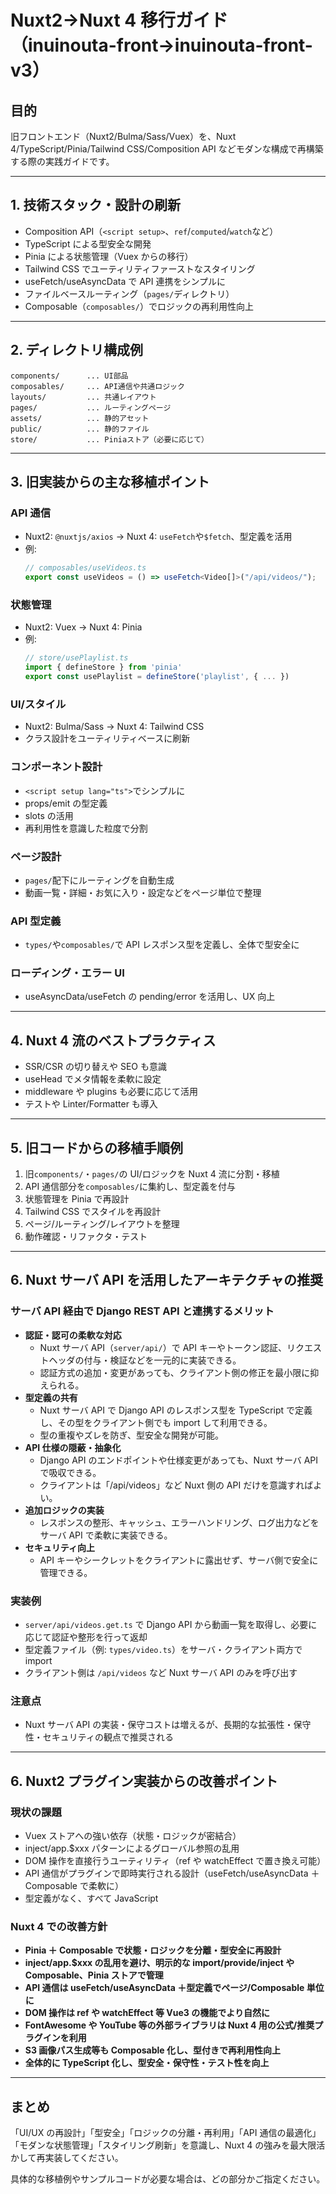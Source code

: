 # Nuxt2→Nuxt 4 移行ガイド（inuinouta-front→inuinouta-front-v3）

## 目的

旧フロントエンド（Nuxt2/Bulma/Sass/Vuex）を、Nuxt 4/TypeScript/Pinia/Tailwind CSS/Composition API などモダンな構成で再構築する際の実践ガイドです。

---

## 1. 技術スタック・設計の刷新

- Composition API（`<script setup>`、`ref`/`computed`/`watch`など）
- TypeScript による型安全な開発
- Pinia による状態管理（Vuex からの移行）
- Tailwind CSS でユーティリティファーストなスタイリング
- useFetch/useAsyncData で API 連携をシンプルに
- ファイルベースルーティング（`pages/`ディレクトリ）
- Composable（`composables/`）でロジックの再利用性向上

---

## 2. ディレクトリ構成例

```
components/      ... UI部品
composables/     ... API通信や共通ロジック
layouts/         ... 共通レイアウト
pages/           ... ルーティングページ
assets/          ... 静的アセット
public/          ... 静的ファイル
store/           ... Piniaストア（必要に応じて）
```

---

## 3. 旧実装からの主な移植ポイント

### API 通信

- Nuxt2: `@nuxtjs/axios` → Nuxt 4: `useFetch`や`$fetch`、型定義を活用
- 例:
  ```ts
  // composables/useVideos.ts
  export const useVideos = () => useFetch<Video[]>("/api/videos/");
  ```

### 状態管理

- Nuxt2: Vuex → Nuxt 4: Pinia
- 例:
  ```ts
  // store/usePlaylist.ts
  import { defineStore } from 'pinia'
  export const usePlaylist = defineStore('playlist', { ... })
  ```

### UI/スタイル

- Nuxt2: Bulma/Sass → Nuxt 4: Tailwind CSS
- クラス設計をユーティリティベースに刷新

### コンポーネント設計

- `<script setup lang="ts">`でシンプルに
- props/emit の型定義
- slots の活用
- 再利用性を意識した粒度で分割

### ページ設計

- `pages/`配下にルーティングを自動生成
- 動画一覧・詳細・お気に入り・設定などをページ単位で整理

### API 型定義

- `types/`や`composables/`で API レスポンス型を定義し、全体で型安全に

### ローディング・エラー UI

- useAsyncData/useFetch の pending/error を活用し、UX 向上

---

## 4. Nuxt 4 流のベストプラクティス

- SSR/CSR の切り替えや SEO も意識
- useHead でメタ情報を柔軟に設定
- middleware や plugins も必要に応じて活用
- テストや Linter/Formatter も導入

---

## 5. 旧コードからの移植手順例

1. 旧`components/`・`pages/`の UI/ロジックを Nuxt 4 流に分割・移植
2. API 通信部分を`composables/`に集約し、型定義を付与
3. 状態管理を Pinia で再設計
4. Tailwind CSS でスタイルを再設計
5. ページ/ルーティング/レイアウトを整理
6. 動作確認・リファクタ・テスト

---

## 6. Nuxt サーバ API を活用したアーキテクチャの推奨

### サーバ API 経由で Django REST API と連携するメリット

- **認証・認可の柔軟な対応**
  - Nuxt サーバ API（`server/api/`）で API キーやトークン認証、リクエストヘッダの付与・検証などを一元的に実装できる。
  - 認証方式の追加・変更があっても、クライアント側の修正を最小限に抑えられる。
- **型定義の共有**
  - Nuxt サーバ API で Django API のレスポンス型を TypeScript で定義し、その型をクライアント側でも import して利用できる。
  - 型の重複やズレを防ぎ、型安全な開発が可能。
- **API 仕様の隠蔽・抽象化**
  - Django API のエンドポイントや仕様変更があっても、Nuxt サーバ API で吸収できる。
  - クライアントは「/api/videos」など Nuxt 側の API だけを意識すればよい。
- **追加ロジックの実装**
  - レスポンスの整形、キャッシュ、エラーハンドリング、ログ出力などをサーバ API で柔軟に実装できる。
- **セキュリティ向上**
  - API キーやシークレットをクライアントに露出せず、サーバ側で安全に管理できる。

### 実装例

- `server/api/videos.get.ts` で Django API から動画一覧を取得し、必要に応じて認証や整形を行って返却
- 型定義ファイル（例: `types/video.ts`）をサーバ・クライアント両方で import
- クライアント側は `/api/videos` など Nuxt サーバ API のみを呼び出す

### 注意点

- Nuxt サーバ API の実装・保守コストは増えるが、長期的な拡張性・保守性・セキュリティの観点で推奨される

---

## 6. Nuxt2 プラグイン実装からの改善ポイント

### 現状の課題

- Vuex ストアへの強い依存（状態・ロジックが密結合）
- inject/app.$xxx パターンによるグローバル参照の乱用
- DOM 操作を直接行うユーティリティ（ref や watchEffect で置き換え可能）
- API 通信がプラグインで即時実行される設計（useFetch/useAsyncData ＋ Composable で柔軟に）
- 型定義がなく、すべて JavaScript

### Nuxt 4 での改善方針

- **Pinia ＋ Composable で状態・ロジックを分離・型安全に再設計**
- **inject/app.$xxx の乱用を避け、明示的な import/provide/inject や Composable、Pinia ストアで管理**
- **API 通信は useFetch/useAsyncData ＋型定義でページ/Composable 単位に**
- **DOM 操作は ref や watchEffect 等 Vue3 の機能でより自然に**
- **FontAwesome や YouTube 等の外部ライブラリは Nuxt 4 用の公式/推奨プラグインを利用**
- **S3 画像パス生成等も Composable 化し、型付きで再利用性向上**
- **全体的に TypeScript 化し、型安全・保守性・テスト性を向上**

---

## まとめ

「UI/UX の再設計」「型安全」「ロジックの分離・再利用」「API 通信の最適化」「モダンな状態管理」「スタイリング刷新」を意識し、Nuxt 4 の強みを最大限活かして再実装してください。

具体的な移植例やサンプルコードが必要な場合は、どの部分かご指定ください。
